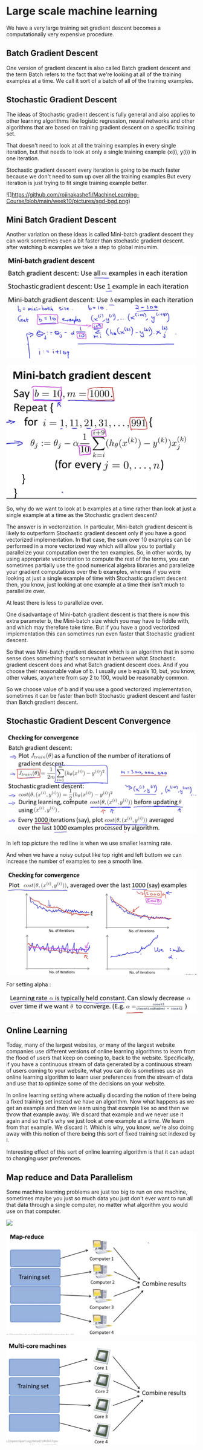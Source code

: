 # Large scale machine learning

We have a very large training set gradient descent becomes a computationally very expensive procedure.

## Batch Gradient Descent

One version of gradient descent is also called Batch gradient descent and the term Batch refers to the fact that we're looking at all of the training examples at a time. We call it sort of a batch of all of the training examples.

## Stochastic Gradient Descent

The ideas of Stochastic gradient descent is fully general and also applies to other learning algorithms like logistic regression, neural networks and other algorithms that are based on training gradient descent on a specific training set.

That doesn't need to look at all the training examples in every single iteration, but that needs to look at only a single training example (x(i), y(i)) in one iteration.

Stochastic gradient descent every iteration is going to be much faster because we don't need to sum up over all the training examples But every iteration is just trying to fit single training example better.

![]https://github.com/rojinakashefi/MachineLearning-Course/blob/main/week10/pictures/sgd-bgd.png)

## Mini Batch Gradient Descent

Another variation on these ideas is called Mini-batch gradient descent they can work sometimes even a bit faster than stochastic gradient descent. after watching b examples we take a step to global minumim.

![](https://github.com/rojinakashefi/MachineLearning-Course/blob/main/week10/pictures/mbgds.png)

![](https://github.com/rojinakashefi/MachineLearning-Course/blob/main/week10/pictures/mbgds-2.png)

So, why do we want to look at b examples at a time rather than look at just a single example at a time as the Stochastic gradient descent? 

The answer is in vectorization. In particular, Mini-batch gradient descent is likely to outperform Stochastic gradient descent only if you have a good vectorized implementation. In that case, the sum over 10 examples can be performed in a more vectorized way which will allow you to partially parallelize your computation over the ten examples. So, in other words, by using appropriate vectorization to compute the rest of the terms, you can sometimes partially use the good numerical algebra libraries and parallelize your gradient computations over the b examples, whereas if you were looking at just a single example of time with Stochastic gradient descent then, you know, just looking at one example at a time their isn't much to parallelize over. 

At least there is less to parallelize over. 

One disadvantage of Mini-batch gradient descent is that there is now this extra parameter b, the Mini-batch size which you may have to fiddle with, and which may therefore take time. But if you have a good vectorized implementation this can sometimes run even faster that Stochastic gradient descent. 

So that was Mini-batch gradient descent which is an algorithm that in some sense does something that's somewhat in between what Stochastic gradient descent does and what Batch gradient descent does. And if you choose their reasonable value of b. I usually use b equals 10, but, you know, other values, anywhere from say 2 to 100, would be reasonably common. 

So we choose value of b and if you use a good vectorized implementation, sometimes it can be faster than both Stochastic gradient descent and faster than Batch gradient descent.

## Stochastic Gradient Descent Convergence

![](https://github.com/rojinakashefi/MachineLearning-Course/blob/main/week10/pictures/convergence.png)

In left top picture the red line is when we use smaller learning rate.

And when we have a noisy output like top right and left buttom we  can increase the number of examples to see a smooth line.

![](https://github.com/rojinakashefi/MachineLearning-Course/blob/main/week10/pictures/pic1.png)

For setting alpha :

![](https://github.com/rojinakashefi/MachineLearning-Course/blob/main/week10/pictures/alpha.png)

## Online Learning

Today, many of the largest websites, or many of the largest website companies use different versions of online learning algorithms to learn from the flood of users that keep on coming to, back to the website. Specifically, if you have a continuous stream of data generated by a continuous stream of users coming to your website, what you can do is sometimes use an online learning algorithm to learn user preferences from the stream of data and use that to optimize some of the decisions on your website.

In online learning setting where actually discarding the notion of there being a fixed training set instead we have an algorithm. Now what happens as we get an example and then we learn using that example like so and then we throw that example away. We discard that example and we never use it again and so that's why we just look at one example at a time. We learn from that example. We discard it. Which is why, you know, we're also doing away with this notion of there being this sort of fixed training set indexed by i.

Interesting effect of this sort of online learning algorithm is that it can adapt to changing user preferences.

## Map reduce and Data Parallelism

Some machine learning problems are just too big to run on one machine, sometimes maybe you just so much data you just don't ever want to run all that data through a single computer, no matter what algorithm you would use on that computer.

![](https://github.com/rojinakashefi/MachineLearning-Course/blob/main/week10/pictures/mapreduce.png)

![](https://github.com/rojinakashefi/MachineLearning-Course/blob/main/week10/pictures/multi-com.png)

![](https://github.com/rojinakashefi/MachineLearning-Course/blob/main/week10/pictures/multi-core.png)
